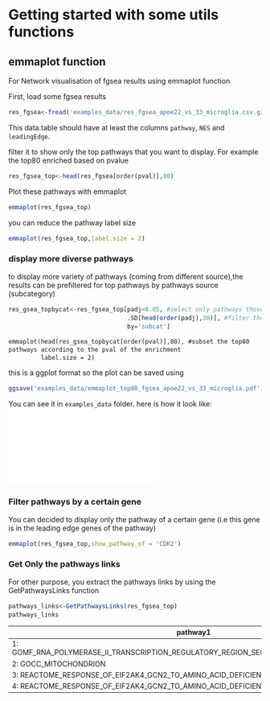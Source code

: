 
# Getting started with some utils functions 
## emmaplot function 

For Network visualisation of fgsea results using emmaplot function   

First, load some fgsea results
```r
res_fgsea<-fread('examples_data/res_fgsea_apoe22_vs_33_microglia.csv.gz')
```
This data.table should have at least the columns `pathway`, `NES` and `leadingEdge`.  

filter it to show only the top pathways that you want to display.
For example the top80 enriched based on pvalue
```r
res_fgsea_top<-head(res_fgsea[order(pval)],80)
```
Plot these pathways with emmaplot
```r
emmaplot(res_fgsea_top)
```

you can reduce the pathway label size
```r
emmaplot(res_fgsea_top,label.size = 2)
```
### display more diverse pathways
to display more variety of pathways (coming from different source),the results can be prefiltered for top pathways by pathways source (subcategory)
```r
res_gsea_topbycat<-res_fgsea_top[padj<0.05, #select only pathways those with padj<0.05
                                 .SD[head(order(padj),30)], #filter the data.table by source subcategory by keeping only the top30 by subcat
                                 by='subcat']
```

```
emmaplot(head(res_gsea_topbycat[order(pval)],80), #subset the top80 pathways according to the pval of the enrichment
         label.size = 2)
```
this is a ggplot format so the plot can be saved using
```r
ggsave('examples_data/emmaplot_top80_fgsea_apoe22_vs_33_microglia.pdf')

```
You can see it in `examples_data` folder. here is how it look like:
![emmaplot](examples_data/emmaplot_top80_fgsea_apoe22_vs_33_microglia.pdf)
### Filter pathways by a certain gene
You can decided to display only the pathway of a certain gene (i.e this gene is in the leading edge genes of the pathway)
```r
emmaplot(res_fgsea_top,show_pathway_of = 'CDK2')
```
### Get Only the pathways links
For other purpose, you extract the pathways links by using the GetPathwaysLinks function
```r
pathways_links<-GetPathwaysLinks(res_fgsea_top)
pathways_links

```

|                                                                                pathway1  |                                      pathway2  |
| ---------------------------------------------------------------------------------------- | ---------------------------------------------- |
|  1: GOMF_RNA_POLYMERASE_II_TRANSCRIPTION_REGULATORY_REGION_SEQUENCE_SPECIFIC_DNA_BINDING | GOMF_DNA_BINDING_TRANSCRIPTION_FACTOR_ACTIVITY |
|  2:                                                                   GOCC_MITOCHONDRION |          GOBP_SMALL_MOLECULE_METABOLIC_PROCESS |
|  3:                           REACTOME_RESPONSE_OF_EIF2AK4_GCN2_TO_AMINO_ACID_DEFICIENCY |     REACTOME_EUKARYOTIC_TRANSLATION_ELONGATION |
| 4:                           REACTOME_RESPONSE_OF_EIF2AK4_GCN2_TO_AMINO_ACID_DEFICIENCY  |            WP_CYTOPLASMIC_RIBOSOMAL_PROTEINS   |

